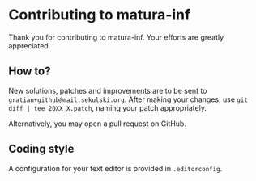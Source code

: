 # Contributing to matura-inf
Thank you for contributing to matura-inf. Your efforts are greatly appreciated.

## How to?
New solutions, patches and improvements are to be sent to
`gratian+github@mail.sekulski.org`. After making your changes, use `git diff |
tee 20XX_X.patch`, naming your patch appropriately.

Alternatively, you may open a pull request on GitHub.

## Coding style
A configuration for your text editor is provided in `.editorconfig`.
